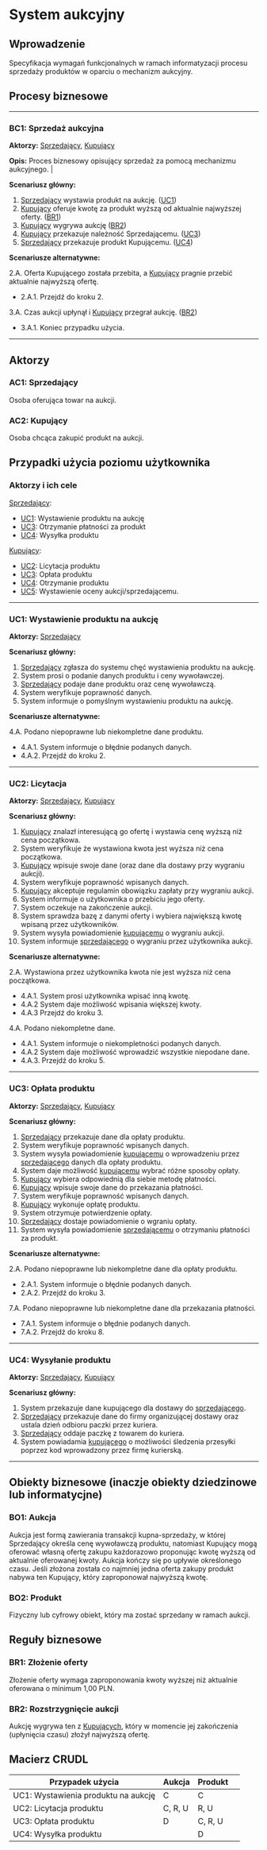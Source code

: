 # System aukcyjny

## Wprowadzenie

Specyfikacja wymagań funkcjonalnych w ramach informatyzacji procesu sprzedaży produktów w oparciu o mechanizm aukcyjny. 

## Procesy biznesowe

---
<a id="bc1"></a>
### BC1: Sprzedaż aukcyjna 

**Aktorzy:** [Sprzedający](#ac1), [Kupujący](#ac2)

**Opis:** Proces biznesowy opisujący sprzedaż za pomocą mechanizmu aukcyjnego. |

**Scenariusz główny:**
1. [Sprzedający](#ac1) wystawia produkt na aukcję. ([UC1](#uc1))
2. [Kupujący](#ac2) oferuje kwotę za produkt wyższą od aktualnie najwyższej oferty. ([BR1](#br1))
3. [Kupujący](#ac2) wygrywa aukcję ([BR2](#br2))
4. [Kupujący](#ac2) przekazuje należność Sprzedającemu. ([UC3](#uc3))
5. [Sprzedający](#ac1) przekazuje produkt Kupującemu. ([UC4](#uc4))

**Scenariusze alternatywne:** 

2.A. Oferta Kupującego została przebita, a [Kupujący](#ac2) pragnie przebić aktualnie najwyższą ofertę.
* 2.A.1. Przejdź do kroku 2.

3.A. Czas aukcji upłynął i [Kupujący](#ac2) przegrał aukcję. ([BR2](#br2))
* 3.A.1. Koniec przypadku użycia.

---

## Aktorzy

<a id="ac1"></a>
### AC1: Sprzedający

Osoba oferująca towar na aukcji.

<a id="ac2"></a>
### AC2: Kupujący

Osoba chcąca zakupić produkt na aukcji.


## Przypadki użycia poziomu użytkownika

### Aktorzy i ich cele

[Sprzedający](#ac1):
* [UC1](#uc1): Wystawienie produktu na aukcję
* [UC3](#uc3): Otrzymanie płatności za produkt
* [UC4](#uc4): Wysyłka produktu

[Kupujący](#ac2):
* [UC2](#uc2): Licytacja produktu
* [UC3](#uc3): Opłata produktu
* [UC4](#uc4): Otrzymanie produktu
* [UC5](#uc5): Wystawienie oceny aukcji/sprzedającemu.

---
<a id="uc1"></a>
### UC1: Wystawienie produktu na aukcję

**Aktorzy:** [Sprzedający](#ac1)

**Scenariusz główny:**
1. [Sprzedający](#ac1) zgłasza do systemu chęć wystawienia produktu na aukcję.
2. System prosi o podanie danych produktu i ceny wywoławczej.
3. [Sprzedający](#ac1) podaje dane produktu oraz cenę wywoławczą.
4. System weryfikuje poprawność danych.
5. System informuje o pomyślnym wystawieniu produktu na aukcję.

**Scenariusze alternatywne:** 

4.A. Podano niepoprawne lub niekompletne dane produktu.
* 4.A.1. System informuje o błędnie podanych danych.
* 4.A.2. Przejdź do kroku 2.

---

<a id="uc2"></a>
### UC2: Licytacja

**Aktorzy:** [Sprzedający](#ac1), [Kupujący](#ac2)

**Scenariusz główny:**
1. [Kupujący](#ac2) znalazł interesującą go ofertę i wystawia cenę wyższą niż cena początkowa.
2. System weryfikuje że wystawiona kwota jest wyższa niż cena początkowa.
3. [Kupujący](#ac2) wpisuje swoje dane (oraz dane dla dostawy przy wygraniu aukcji).
4. System weryfikuje poprawność wpisanych danych.
5. [Kupujący](#ac2) akceptuje regulamin obowiązku zapłaty przy wygraniu aukcji.
6. System informuje o użytkownika o przebiciu jego oferty.
7. System oczekuje na zakończenie aukcji. 
8. System sprawdza bazę z danymi oferty i wybiera największą kwotę wpisaną przez użytkowników.
9. System wysyła powiadomienie [kupującemu](#ac2) o wygraniu aukcji.
10. System informuje [sprzedającego](#ac1) o wygraniu przez użytkownika aukcji.



**Scenariusze alternatywne:** 

2.A. Wystawiona przez użytkownika kwota nie jest wyższa niż cena początkowa.
* 4.A.1. System prosi użytkownika wpisać inną kwotę.
* 4.A.2  System daje możliwość wpisania większej kwoty.
* 4.A.3  Przejdź do kroku 3.

4.A. Podano niekompletne dane.
* 4.A.1. System informuje o niekompletności podanych danych.
* 4.A.2  System daje możliwość wprowadzić wszystkie niepodane dane.
* 4.A.3. Przejdź do kroku 5.

---
<a id="uc3"></a>
### UC3: Opłata produktu

**Aktorzy:** [Sprzedający](#ac1), [Kupujący](#ac2)

**Scenariusz główny:**

1. [Sprzedający](#ac1) przekazuje dane dla opłaty produktu.
2. System weryfikuje poprawność wpisanych danych.
3. System wysyła powiadomienie [kupującemu](#ac2) o wprowadzeniu przez [sprzedającego](#ac1) danych dla opłaty produktu.
4. System daje możliwość [kupującemu](#ac2) wybrać różne sposoby opłaty.
5. [Kupujący](#ac2) wybiera odpowiednią dla siebie metodę płatności.
6. [Kupujący](#ac2) wpisuje swoje dane do przekazania płatności.
7. System weryfikuje poprawność wpisanych danych.
8. [Kupujący](#ac2) wykonuje opłatę produktu.
9. System otrzymuje potwierdzenie opłaty.
10. [Sprzedający](#ac1) dostaje powiadomienie o wgraniu opłaty.
11. System wysyła powiadomienie [sprzedającemu](#ac1) o otrzymaniu płatności za produkt.

**Scenariusze alternatywne:** 

2.A. Podano niepoprawne lub niekompletne dane dla opłaty produktu.
* 2.A.1. System informuje o błędnie podanych danych.
* 2.A.2. Przejdź do kroku 3.

7.A. Podano niepoprawne lub niekompletne dane dla przekazania płatności.
* 7.A.1. System informuje o błędnie podanych danych.
* 7.A.2. Przejdź do kroku 8.

---
<a id="uc4"></a>
### UC4: Wysyłanie produktu

**Aktorzy:** [Sprzedający](#ac1), [Kupujący](#ac2)

**Scenariusz główny:**

1. System przekazuje dane kupującego dla dostawy do [sprzedającego](#ac1).
2. [Sprzedający](#ac1) przekazuje dane do firmy organizującej dostawy oraz ustala dzień odbioru paczki przez kuriera.
3. [Sprzedający](#ac1) oddaje paczkę z towarem do kuriera.
4. System powiadamia [kupującego](#ac2) o możliwości śledzenia przesyłki poprzez kod wprowadzony przez firmę kurierską.


---

## Obiekty biznesowe (inaczje obiekty dziedzinowe lub informatycjne)

### BO1: Aukcja

Aukcja jest formą zawierania transakcji kupna-sprzedaży, w której Sprzedający określa cenę wywoławczą produktu, natomiast Kupujący mogą oferować własną ofertę zakupu każdorazowo proponując kwotę wyższą od aktualnie oferowanej kwoty. Aukcja kończy się po upływie określonego czasu. Jeśli złożona została co najmniej jedna oferta zakupy produkt nabywa ten Kupujący, który zaproponował najwyższą kwotę. 

### BO2: Produkt

Fizyczny lub cyfrowy obiekt, który ma zostać sprzedany w ramach aukcji.

## Reguły biznesowe

<a id="br1"></a>
### BR1: Złożenie oferty

Złożenie oferty wymaga zaproponowania kwoty wyższej niż aktualnie oferowana o minimum 1,00 PLN.


<a id="br2"></a>
### BR2: Rozstrzygnięcie aukcji

Aukcję wygrywa ten z [Kupujących](#ac2), który w momencie jej zakończenia (upłynięcia czasu) złożył najwyższą ofertę.

## Macierz CRUDL


| Przypadek użycia                                  | Aukcja | Produkt |  |
| ------------------------------------------------- | ------ | ------- | --- |
| UC1: Wystawienia produktu na aukcję               |    C   |    C    | 
| UC2: Licytacja produktu                                              |  C, R, U   |  R, U    |  |
| UC3: Opłata produktu                                              |  D   |   C, R, U   | 
| UC4: Wysyłka produktu                                              |    |  D    | 



